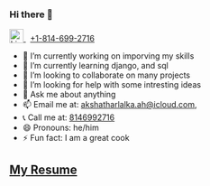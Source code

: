 ### Hi there 👋
<a href="https://www.linkedin.com/in/akshat-harlalka-8968bb1b7/m"> <img src="https://upload.wikimedia.org/wikipedia/commons/c/ca/LinkedIn_logo_initials.png" alt="LinkedIn" width="25" height="25" style="vertical-align:bottom"> </a>
&nbsp;
<a href="tel:+1-814-699-2716">+1-814-699-2716</a>
- 🔭 I’m currently working on imporving my skills
- 🌱 I’m currently learning django, and sql
- 👯 I’m looking to collaborate on many projects
- 🤔 I’m looking for help with some intresting ideas
- 💬 Ask me about anything
- 📫 Email me at: akshatharlalka.ah@icloud.com, 
- 📞 Call me at: <a href="tel:8146992716">8146992716</a>
- 😄 Pronouns: he/him
- ⚡ Fun fact: I am a great cook
## <a href="https://github.com/akshat17-07/resume"> My Resume </a>

